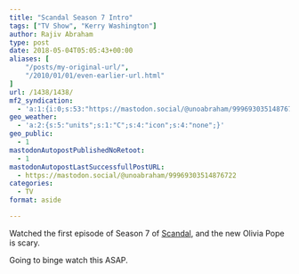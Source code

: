 ```yaml
---
title: "Scandal Season 7 Intro"
tags: ["TV Show", "Kerry Washington"]
author: Rajiv Abraham
type: post
date: 2018-05-04T05:05:43+00:00
aliases: [
    "/posts/my-original-url/",
    "/2010/01/01/even-earlier-url.html"
]
url: /1438/1438/
mf2_syndication:
  - 'a:1:{i:0;s:53:"https://mastodon.social/@unoabraham/99969303514876722";}'
geo_weather:
  - 'a:2:{s:5:"units";s:1:"C";s:4:"icon";s:4:"none";}'
geo_public:
  - 1
mastodonAutopostPublishedNoRetoot:
  - 1
mastodonAutopostLastSuccessfullPostURL:
  - https://mastodon.social/@unoabraham/99969303514876722
categories:
  - TV
format: aside

---
```

Watched the first episode of Season 7 of <a href="https://www.imdb.com/title/tt1837576/" target="_blank" rel="noopener">Scandal</a>, and the new Olivia Pope is scary.

Going to binge watch this ASAP.